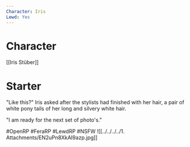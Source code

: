 ```yaml
---
Character: Iris
Lewd: Yes
---
```

# Character
[[Iris Stüber]]

# Starter
"Like this?" Iris asked after the stylists had finished with her hair, a pair of white pony tails of her long and silvery white hair.

"I am ready for the next set of photo's."

#OpenRP #FeraRP #LewdRP  #NSFW
![[../../../../1. Attachments/EN2uPn8XkAI9azp.jpg]]